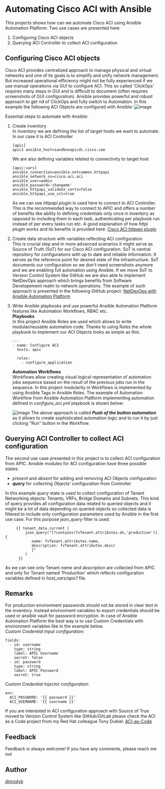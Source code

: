 # Automating Cisco ACI with Ansible
This projects shows how can we automate Cisco ACI using Ansible Automation Platform. Two use cases are presented here:
1. Configuring Cisco ACI objects
2. Querying ACI Controller to collect ACI configuration

## Configuring Cisco ACI objects
Cisco ACI provides centralized approach to manage physical and virtual networks and one of its goals is to simplify and unify network management. But increased operational efficiency might not be fully experienced if we use manual operations via GUI to configure ACI. This so called 'ClickOps' requires many steps in GUI and is difficult to document (often requires screenshots of GUI configuration). Ansible provides powerful and robust approach to get rid of ClickOps and fully switch to Automation. In this example the following ACI Objects are configured with Ansible:
![image](https://github.com/mzdyb/cisco-aci/assets/49950423/466cceba-7180-4fdc-9880-237928534732)  

Essential steps to automate with Ansible:
1. Create inventory  
   In inventory we are defining the list of target hosts we want to automate. In our case it is ACI Controller
   ```
   [apic]
   apic1 ansible_host=sandboxapicdc.cisco.com
   ```
   We are also defining variables related to connectivity to target host
   ```
   [apic:vars]
   ansible_connection=ansible.netcommon.httpapi
   ansible_network_os=cisco.aci.aci
   ansible_user=admin
   ansible_password='changeme'
   ansible_httpapi_validate_certs=false
   ansible_httpapi_use_ssl=true
   ```
   As we can see _httpapi plugin_ is used here to connect to ACI Controller. This is the recommended way to connect to APIC and offers a number of benefits like ability to defining credentials only once in inventory as opposed to including them in each task, authenticating per playbook run instead of per every tasks run etc. A good explanation of how _httpi plugin_ works and its benefits is provided here: [Cisco ACI httpapi plugin](https://www.ciscolive.com/on-demand/on-demand-library.html?search=httpapi#/session/1707505590105001pxJm)
     

3. Create data structure with variables reflecting ACI configuration  
   This is crucial step and in more advanced scenarios it might serve as Source of Truth (SoT) for our Cisco ACI configuration. SoT is central repository for configurations with up to date and reliable information. It serves as the reference point for desired state of the infrastructure. SoT documents our configuration so we don't need screenshots anymore and we are enabling full automation using Ansible. If we move SoT to Version Control System like GitHub we are also able to implement NetDevOps approach which brings benefits from Software Developement realm to network operations. The example of such approach is presented in the following GitHub project: [NetDevOps with Ansible Automation Platform](https://github.com/mzdyb/netdevops)

4. Write Ansible playbooks and use powerful Ansible Automation Platform features like Automation Workflows, RBAC etc.  
   **Playbooks**  
   In this project Ansible Roles are used which allows to write modular/reusable automation code. Thanks to using Roles the whole playbook to implement our ACI Objects looks as simple as this:
   ```
   ---
   - name: Configure ACI
     hosts: apic

     roles:
       - configure_application
   ```
   **Automation Workflows**  
   Workflows allow creating visual logical representation of automation jobs sequence based on the result of the previous jobs run in the sequence. In this project modularity in Workflows is implemented by using Ansible Tags in Ansible Roles. The example of Automation Workflow from Ansible Automation Platform implementing automation defined in _configure_aci.yml_ playbook is shown below:

   ![image](https://github.com/mzdyb/cisco-aci/assets/49950423/22b57cfd-a4b0-447d-a153-27e3166cf091)
   The above approach is called _**Push of the button automation**_ as it allows to create sophisticated automation logic and to run it by just clicking "Run" button in the Workflow.

## Querying ACI Controller to collect ACI configuration
The second use case presented in this project is to collect ACI configuration from APIC. Ansible modules for ACI configuration have three possible states: 
- _present_ and _absent_ for adding and removing ACI Objects configuration
- _**query**_ for collecting Objects' configuration from Controller

In this example _query_ state is used to collect configuration of Tenant Networking objects: Tenants, VRFs, Bridge Domains and Subnets. This kind of query provides all configuration data related to queried objects and it might be a lot of data depending on queried objects so collected data is filtered to include only configuration parameters used by Ansible in the first use case. For this purpose _json_query_ filter is used:
```
     {{ tenant_data.current |
         json_query("[?contains(fvTenant.attributes.dn,'production')].{
            name: fvTenant.attributes.name,
            description: fvTenant.attributes.descr
            }"
         )
      }}
```
As we can see only Tenant _name_ and _description_ are collected from APIC and only for Tenant named 'Production' which reflects configuration variables defined in _host_vars/apic1_ file.

## Remarks
For production environment passwords should not be stored in clear text in the inventory. Instead environment variables to export credentials should be used or ansible vault for password encryption. In case of Ansible Automation Platform the best way is to use Custom Credentials with environment variables like in the example below.  
_Custom Credential Input configuration:_
```
fields:
  - id: username
    type: string
    label: APIC Username
    secret: false
  - id: password
    type: string
    label: APIC Password
    secret: true
```
_Custom Credential Injector configuration:_
```
env:
  ACI_PASSWORD: '{{ password }}'
  ACI_USERNAME: '{{ username }}'
```

If you are interested in ACI configuration approach with Source of True moved to Version Control System like GitHub/GitLab please check the ACI as a Code project from my Red Hat colleague Tony Dubiel: [ACI-as-Code](https://gitlab.com/redhatautomation/network_demos/-/blob/main/cisco_aci/)

## Feedback
Feedback is always welcome! If you have any comments, please reach me out

## Author

[@mzdyb](https://www.linkedin.com/in/michal-zdyb-9aa4046/)
